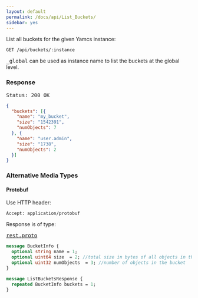 ```yaml
---
layout: default
permalink: /docs/api/List_Buckets/
sidebar: yes
---
```


List all buckets for the given Yamcs instance:

    GET /api/buckets/:instance 

<tt>_global</tt> can be used as instance name to list the buckets at the global level.

### Response

<pre class="header">Status: 200 OK</pre>
```json
{
  "buckets": [{
    "name": "my_bucket",
    "size": "1542391",
    "numObjects": 7
  }, {
    "name": "user.admin",
    "size": "1738",
    "numObjects": 2
  }]
}
```


### Alternative Media Types

#### Protobuf

Use HTTP header:

    Accept: application/protobuf
    
Response is of type:

<pre class="r header"><a href="/docs/api/rest.proto/">rest.proto</a></pre>
```proto
message BucketInfo {
  optional string name = 1;
  optional uint64 size  = 2; //total size in bytes of all objects in the bucket (metadata is not counted)
  optional uint32 numObjects  = 3; //number of objects in the bucket
}

message ListBucketsResponse {
  repeated BucketInfo buckets = 1;
}

```

